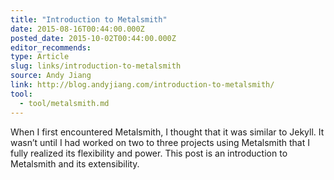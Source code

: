 ```yaml
---
title: "Introduction to Metalsmith"
date: 2015-08-16T00:44:00.000Z
posted_date: 2015-10-02T00:44:00.000Z
editor_recommends:
type: Article
slug: links/introduction-to-metalsmith
source: Andy Jiang
link: http://blog.andyjiang.com/introduction-to-metalsmith/
tool:
  - tool/metalsmith.md
---
```

When I first encountered Metalsmith, I thought that it was similar to Jekyll. It wasn’t until I had worked on two to three projects using Metalsmith that I fully realized its flexibility and power. This post is an introduction to Metalsmith and its extensibility.




